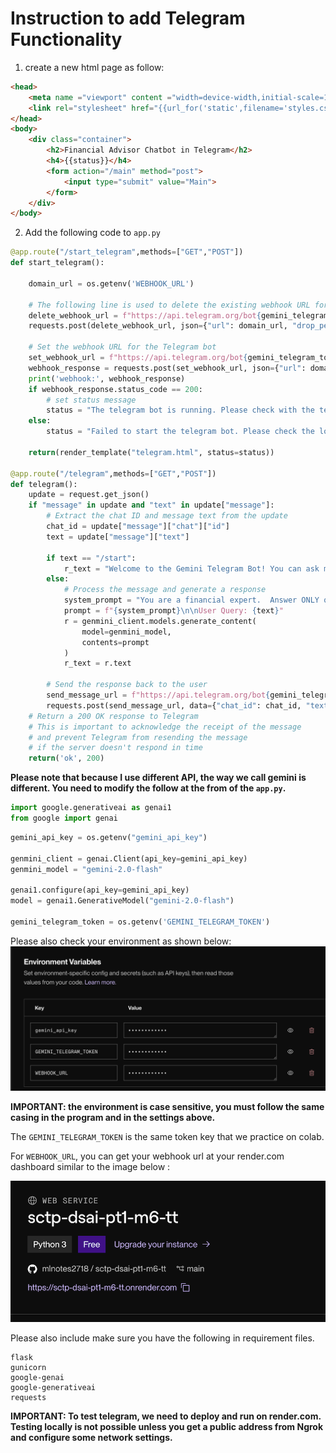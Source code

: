 # Instruction to add Telegram Functionality

1. create a new html page as follow:

```html
<head>
    <meta name ="viewport" content ="width=device-width,initial-scale=1.0">
    <link rel="stylesheet" href="{{url_for('static',filename='styles.css')}}">
</head>
<body>
    <div class="container">
        <h2>Financial Advisor Chatbot in Telegram</h2>
        <h4>{{status}}</h4>
        <form action="/main" method="post">         
            <input type="submit" value="Main">
        </form>
    </div>
</body>
```

2. Add the following code to `app.py`

```python
@app.route("/start_telegram",methods=["GET","POST"])
def start_telegram():

    domain_url = os.getenv('WEBHOOK_URL')

    # The following line is used to delete the existing webhook URL for the Telegram bot
    delete_webhook_url = f"https://api.telegram.org/bot{gemini_telegram_token}/deleteWebhook"
    requests.post(delete_webhook_url, json={"url": domain_url, "drop_pending_updates": True})
    
    # Set the webhook URL for the Telegram bot
    set_webhook_url = f"https://api.telegram.org/bot{gemini_telegram_token}/setWebhook?url={domain_url}/telegram"
    webhook_response = requests.post(set_webhook_url, json={"url": domain_url, "drop_pending_updates": True})
    print('webhook:', webhook_response)
    if webhook_response.status_code == 200:
        # set status message
        status = "The telegram bot is running. Please check with the telegram bot. @gemini_tt_bot"
    else:
        status = "Failed to start the telegram bot. Please check the logs."
    
    return(render_template("telegram.html", status=status))

@app.route("/telegram",methods=["GET","POST"])
def telegram():
    update = request.get_json()
    if "message" in update and "text" in update["message"]:
        # Extract the chat ID and message text from the update
        chat_id = update["message"]["chat"]["id"]
        text = update["message"]["text"]

        if text == "/start":
            r_text = "Welcome to the Gemini Telegram Bot! You can ask me any finance-related questions."
        else:
            # Process the message and generate a response
            system_prompt = "You are a financial expert.  Answer ONLY questions related to finance, economics, investing, and financial markets. If the question is not related to finance, state that you cannot answer it."
            prompt = f"{system_prompt}\n\nUser Query: {text}"
            r = genmini_client.models.generate_content(
                model=genmini_model,
                contents=prompt
            )
            r_text = r.text
        
        # Send the response back to the user
        send_message_url = f"https://api.telegram.org/bot{gemini_telegram_token}/sendMessage"
        requests.post(send_message_url, data={"chat_id": chat_id, "text": r_text})
    # Return a 200 OK response to Telegram
    # This is important to acknowledge the receipt of the message
    # and prevent Telegram from resending the message
    # if the server doesn't respond in time
    return('ok', 200)
```
**Please note that because I use different API, the way we call gemini is different. You need to modify the follow at the from of the `app.py`.**

```python
import google.generativeai as genai1
from google import genai
```

```python
gemini_api_key = os.getenv("gemini_api_key")

genmini_client = genai.Client(api_key=gemini_api_key)
genmini_model = "gemini-2.0-flash"

genai1.configure(api_key=gemini_api_key)
model = genai1.GenerativeModel("gemini-2.0-flash")

gemini_telegram_token = os.getenv('GEMINI_TELEGRAM_TOKEN')
```

Please also check your environment as shown below:
![alt text](../assest/render_env.png)

**IMPORTANT: the environment is case sensitive, you must follow the same casing in the program and in the settings above.**

The `GEMINI_TELEGRAM_TOKEN` is the same token key that we practice on colab.

For `WEBHOOK_URL`, you can get your webhook url at your render.com dashboard similar to the image below :

![alt text](../assest/url.png)

Please also include make sure you have the following in requirement files.
```text
flask
gunicorn
google-genai
google-generativeai
requests
```

**IMPORTANT: To test telegram, we need to deploy and run on render.com. Testing locally is not possible unless you get a public address from Ngrok and configure some network settings.**